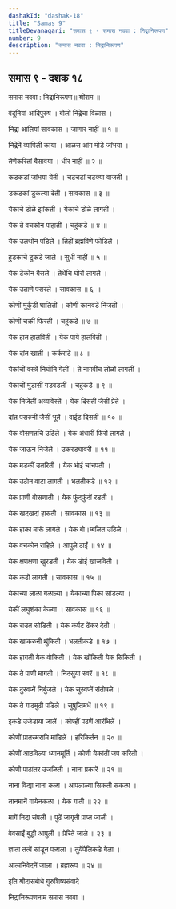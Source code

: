 ```yaml
---
dashakId: "dashak-18"
title: "Samas 9"
titleDevanagari: "समास ९ - समास नववा : निद्रानिरूपण"
number: 9
description: "समास नववा : निद्रानिरूपण"
---
```


## समास ९ - दशक १८

समास नववा : निद्रानिरूपण॥ श्रीराम ॥

वंदूनियां आदिपुरुष । बोलों निद्रेचा विळास ।

निद्रा आलियां सावकास । जाणार नाहीं ॥ १ ॥

निद्रेनें व्यापिली काया । आळस आंग मोडे जांभया ।

तेणेंकरितां बैसावया । धीर नाहीं ॥ २ ॥

कडकडां जांभया येती । चटचटां चटक्या वाजती ।

डकडकां डुकल्या देती । सावकास ॥ ३ ॥

येकाचे डोळे झांकती । येकाचे डोळे लागती ।

येक ते वचकोन पाहाती । चहुंकडे ॥ ४ ॥

येक उलथोन पडिले । तिहीं ब्रह्मविणे फोडिले ।

हुडकाचे टुकडे जाले । सुधी नाहीं ॥ ५ ॥

येक टेंकोन बैसले । तेथेंचि घोरों लागले ।

येक उताणे पसरलें । सावकास ॥ ६ ॥

कोणी मुर्कुंडी घालिती । कोणी कानवडें निजती ।

कोणी चक्रीं फिरती । चहुंकडे ॥ ७ ॥

येक हात हालविती । येक पाये हालविती ।

येक दांत खाती । कर्कराटें ॥ ८ ॥

येकांचीं वस्त्रें निघोनि गेलीं । ते नागवींच लोळों लागलीं ।

येकाचीं मुंडासीं गडबडलीं । चहुंकडे ॥ ९ ॥

येक निजेलीं अव्यावेस्तें । येक दिसती जैसीं प्रेते ।

दांत पसरुनी जैसीं भूतें । वाईट दिसती ॥ १० ॥

येक वोसणतचि उठिले । येक अंधारीं फिरों लागले ।

येक जाऊन निजेले । उकरड्यावरी ॥ ११ ॥

येक मडकीं उतरिती । येक भोई चांचपती ।

येक उठोन वाटा लागती । भलतीकडे ॥ १२ ॥

येक प्राणी वोसणाती । येक फुंदफुंदों रडती ।

येक खदखदां हासती । सावकास ॥ १३ ॥

येक हाका मारूं लागले । येक बो।म्बलित उठिले ।

येक वचकोन राहिले । आपुले ठाईं ॥ १४ ॥

येक क्षणक्षणा खुरडती । येक डोई खाजविती ।

येक कढों लागती । सावकास ॥ १५ ॥

येकाच्या लाळा गळाल्या । येकाच्या पिका सांडल्या ।

येकीं लघुशंका केल्या । सावकास ॥ १६ ॥

येक राउत सोडिती । येक कर्पट ढेंकर देती ।

येक खांकरुनी थुंकिती । भलतीकडे ॥ १७ ॥

येक हागती येक वोकिती । येक खोंकिती येक सिंकिती ।

येक ते पाणी मागती । निदसुया स्वरें ॥ १८ ॥

येक दुस्वप्नें निर्बुजले । येक सुस्वप्नें संतोषले ।

येक ते गाढमुढी पडिले । सुषुप्तिमधें ॥ १९ ॥

इकडे उजेडाया जालें । कोण्हीं पढणें आरंभिलें ।

कोणीं प्रातस्मरामि मांडिलें । हरिकिर्तन ॥ २० ॥

कोणीं आठविल्या ध्यानमूर्ति । कोणी येकांतीं जप करिती ।

कोणी पाठांतर उजळिती । नाना प्रकारें ॥ २१ ॥

नाना विद्या नाना कळा । आपलाल्या सिकती सकळा ।

तानमानें गायेनकळा । येक गाती ॥ २२ ॥

मागें निद्रा संपली । पुढें जागृती प्राप्त जाली ।

वेवसाईं बुद्धी आपुली । प्रेरिते जाले ॥ २३ ॥

ज्ञाता तत्वें सांडून पळाला । तुर्येपैलिकडे गेला ।

आत्मनिवेदनें जाला । ब्रह्मरूप ॥ २४ ॥

इति श्रीदासबोधे गुरुशिष्यसंवादे

निद्रानिरूपणनाम समास नववा ॥